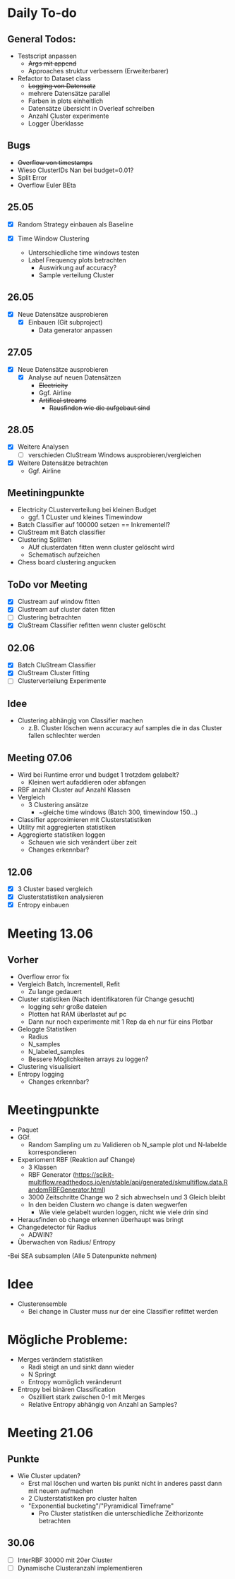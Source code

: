 # Daily To-do
## General Todos:
- Testscript anpassen
  - ~~Args mit append~~
  - Approaches struktur verbessern (Erweiterbarer)
- Refactor to Dataset class
  - ~~Logging von Datensatz~~
  - mehrere Datensätze parallel
  - Farben in plots einheitlich
  - Datensätze übersicht in Overleaf schreiben
  - Anzahl Cluster experimente
  - Logger Überklasse
## Bugs
- ~~Overflow von timestamps~~ 
- Wieso ClusterIDs Nan bei budget=0.01?
- Split Error
- Overflow Euler BEta
## 25.05

- [x] Random Strategy einbauen als Baseline

- [X] Time Window Clustering
  - Unterschiedliche time windows testen
  - Label Frequency plots betrachten
    - Auswirkung auf accuracy?
    - Sample verteilung Cluster

## 26.05
- [X] Neue Datensätze ausprobieren
  - [X] Einbauen (Git subproject)
    - Data generator anpassen

## 27.05
- [X] Neue Datensätze ausprobieren
  - [X] Analyse auf neuen Datensätzen
    - ~~Electricity~~
    - Ggf. Airline
    - ~~Artifical streams~~
      - ~~Rausfinden wie die aufgebaut sind~~

## 28.05
- [X] Weitere Analysen
  - [ ] verschieden CluStream Windows ausprobieren/vergleichen
- [X] Weitere Datensätze betrachten
  - Ggf. Airline

## Meetiningpunkte
- Electricity CLusterverteilung bei kleinen Budget
  - ggf. 1 CLuster und kleines Timewindow
- Batch Classifier auf 100000 setzen == Inkrementell?
- CluStream mit Batch classifier
- Clustering Splitten
  - AUf clusterdaten fitten wenn cluster gelöscht wird
  - Schematisch aufzeichen
- Chess board clustering angucken

## ToDo vor Meeting
- [X] Clustream auf window fitten
- [X] Clustream auf cluster daten fitten
- [ ] Clustering betrachten
- [X] CluStream Classifier refitten wenn cluster gelöscht

## 02.06
- [X] Batch CluStream Classifier
- [X] CluStream Cluster fitting
- [ ] Clusterverteilung Experimente

## Idee
- Clustering abhängig von Classifier machen
  - z.B. Cluster löschen wenn accuracy auf samples die in das Cluster fallen schlechter werden

## Meeting 07.06
- Wird bei Runtime error und budget 1 trotzdem gelabelt?
  - Kleinen wert aufaddieren oder abfangen
- RBF anzahl Cluster auf Anzahl Klassen
- Vergleich
  - 3 Clustering ansätze
    - ~gleiche time windows (Batch 300, timewindow 150...)
- Classifier approximieren mit Clusterstatistiken
- Utility mit aggregierten statistiken
- Aggregierte statistiken loggen
  - Schauen wie sich verändert über zeit
  - Changes erkennbar?

## 12.06
- [X] 3 Cluster based vergleich
- [X] Clusterstatistiken analysieren
- [X] Entropy einbauen

# Meeting 13.06
## Vorher
- Overflow error fix
- Vergleich Batch, Incrementell, Refit
  - Zu lange gedauert
- Cluster statistiken (Nach identifikatoren für Change gesucht)
  - logging sehr große dateien
  - Plotten hat RAM überlastet auf pc
  - Dann nur noch experimente mit 1 Rep da eh nur für eins Plotbar
- Geloggte Statistiken
  - Radius
  - N_samples
  - N_labeled_samples
  - Bessere Möglichkeiten arrays zu loggen?
- Clustering visualisiert
- Entropy logging
  - Changes erkennbar?

# Meetingpunkte
- Paquet
- GGf.
  - Random Sampling um zu Validieren ob N_sample plot und N-labelde korrespondieren
- Experioment RBF (Reaktion auf Change)
  - 3 Klassen
  - RBF Generator (https://scikit-multiflow.readthedocs.io/en/stable/api/generated/skmultiflow.data.RandomRBFGenerator.html)
  - 3000 Zeitschritte Change wo 2 sich abwechseln und 3 Gleich bleibt
  - In den beiden Clustern wo change is daten wegwerfen
    - Wie viele gelabelt wurden loggen, nicht wie viele drin sind
- Herausfinden ob change erkennen überhaupt was bringt
- Changedetector für Radius
  - ADWIN?
- Überwachen von Radius/ Entropy

-Bei SEA subsamplen (Alle 5 Datenpunkte nehmen)

# Idee
- Clusterensemble
  - Bei change in Cluster muss nur der eine Classifier refittet werden

# Mögliche Probleme:
  - Merges verändern statistiken
    - Radi steigt an und sinkt dann wieder
    - N Springt
    - Entropy womöglich veränderunt
  - Entropy bei binären Classification
    - Oszilliert stark zwischen 0-1 mit Merges
    - Relative Entropy abhängig von Anzahl an Samples?

# Meeting 21.06
## Punkte
- Wie Cluster updaten?
  - Erst mal löschen und warten bis punkt nicht in anderes passt dann mit neuem aufmachen
  - 2 Clusterstatistiken pro cluster halten
  - "Exponential bucketing"/"Pyramidical Timeframe"
    - Pro Cluster statistiken die unterschiedliche Zeithorizonte betrachten

## 30.06
- [ ] InterRBF 30000 mit 20er Cluster
- [ ] Dynamische Clusteranzahl implementieren